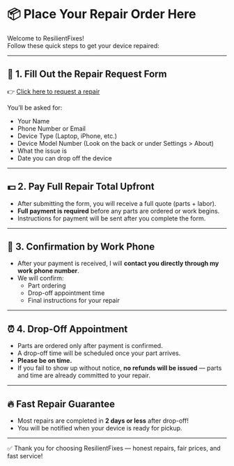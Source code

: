 # 📦 Place Your Repair Order Here

Welcome to ResilientFixes!  
Follow these quick steps to get your device repaired:

---

## 📝 1. Fill Out the Repair Request Form

👉 [Click here to request a repair](GOOGLE_FORM_LINK)

You’ll be asked for:
- Your Name
- Phone Number or Email
- Device Type (Laptop, iPhone, etc.)
- Device Model Number (Look on the back or under Settings > About)
- What the issue is
- Date you can drop off the device

---

## 💵 2. Pay Full Repair Total Upfront

- After submitting the form, you will receive a full quote (parts + labor).
- **Full payment is required** before any parts are ordered or work begins.
- Instructions for payment will be sent after you complete the form.

---

## 📱 3. Confirmation by Work Phone

- After your payment is received, I will **contact you directly through my work phone number**.
- We will confirm:
  - Part ordering
  - Drop-off appointment time
  - Final instructions for your repair

---

## ⏰ 4. Drop-Off Appointment

- Parts are ordered only after payment is confirmed.
- A drop-off time will be scheduled once your part arrives.
- **Please be on time.**
- If you fail to show up without notice, **no refunds will be issued** — parts and time are already committed to your repair.

---

## 🔥 Fast Repair Guarantee

- Most repairs are completed in **2 days or less** after drop-off!
- You will be notified when your device is ready for pickup.

---

✅ Thank you for choosing ResilientFixes — honest repairs, fair prices, and fast service!

